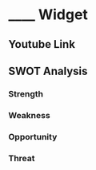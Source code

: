 # ____ Widget

## Youtube Link

## SWOT Analysis
### Strength
### Weakness
### Opportunity 
### Threat
